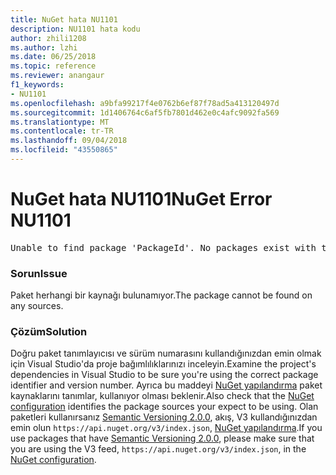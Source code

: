 ```yaml
---
title: NuGet hata NU1101
description: NU1101 hata kodu
author: zhili1208
ms.author: lzhi
ms.date: 06/25/2018
ms.topic: reference
ms.reviewer: anangaur
f1_keywords:
- NU1101
ms.openlocfilehash: a9bfa99217f4e0762b6ef87f78ad5a413120497d
ms.sourcegitcommit: 1d1406764c6af5fb7801d462e0c4afc9092fa569
ms.translationtype: MT
ms.contentlocale: tr-TR
ms.lasthandoff: 09/04/2018
ms.locfileid: "43550865"
---
```

# <a name="nuget-error-nu1101"></a><span data-ttu-id="010c9-103">NuGet hata NU1101</span><span class="sxs-lookup"><span data-stu-id="010c9-103">NuGet Error NU1101</span></span>

<pre>Unable to find package 'PackageId'. No packages exist with this id in source(s): 'sourceA', 'sourceB', 'sourceC'</pre>

### <a name="issue"></a><span data-ttu-id="010c9-104">Sorun</span><span class="sxs-lookup"><span data-stu-id="010c9-104">Issue</span></span>
<span data-ttu-id="010c9-105">Paket herhangi bir kaynağı bulunamıyor.</span><span class="sxs-lookup"><span data-stu-id="010c9-105">The package cannot be found on any sources.</span></span>

### <a name="solution"></a><span data-ttu-id="010c9-106">Çözüm</span><span class="sxs-lookup"><span data-stu-id="010c9-106">Solution</span></span>
<span data-ttu-id="010c9-107">Doğru paket tanımlayıcısı ve sürüm numarasını kullandığınızdan emin olmak için Visual Studio'da proje bağımlılıklarınızı inceleyin.</span><span class="sxs-lookup"><span data-stu-id="010c9-107">Examine the project's dependencies in Visual Studio to be sure you're using the correct package identifier and version number.</span></span> <span data-ttu-id="010c9-108">Ayrıca bu maddeyi [NuGet yapılandırma](../../consume-packages/Configuring-NuGet-Behavior.md) paket kaynaklarını tanımlar, kullanıyor olması beklenir.</span><span class="sxs-lookup"><span data-stu-id="010c9-108">Also check that the [NuGet configuration](../../consume-packages/Configuring-NuGet-Behavior.md) identifies the package sources your expect to be using.</span></span> <span data-ttu-id="010c9-109">Olan paketleri kullanırsanız [Semantic Versioning 2.0.0](../../reference/package-versioning.md#semantic-versioning-200), akış, V3 kullandığınızdan emin olun `https://api.nuget.org/v3/index.json`, [NuGet yapılandırma](../../consume-packages/Configuring-NuGet-Behavior.md).</span><span class="sxs-lookup"><span data-stu-id="010c9-109">If you use packages that have [Semantic Versioning 2.0.0](../../reference/package-versioning.md#semantic-versioning-200), please make sure that you are using the V3 feed, `https://api.nuget.org/v3/index.json`, in the [NuGet configuration](../../consume-packages/Configuring-NuGet-Behavior.md).</span></span>